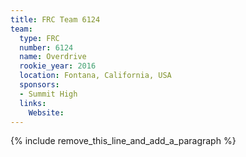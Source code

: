 ```yaml
---
title: FRC Team 6124
team:
  type: FRC
  number: 6124
  name: Overdrive
  rookie_year: 2016
  location: Fontana, California, USA
  sponsors:
  - Summit High
  links:
    Website:
---
```


{% include remove_this_line_and_add_a_paragraph %}